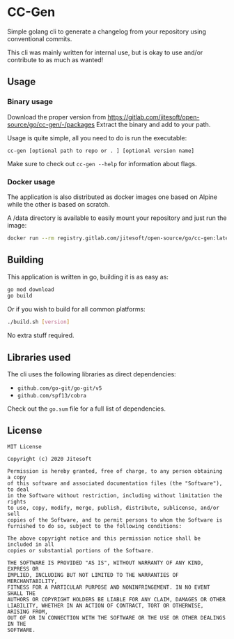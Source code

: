 # CC-Gen

Simple golang cli to generate a changelog from your repository using
conventional commits.

This cli was mainly written for internal use, but is okay to use and/or contribute to as much as wanted!

## Usage

### Binary usage

Download the proper version from https://gitlab.com/jitesoft/open-source/go/cc-gen/-/packages
Extract the binary and add to your path.

Usage is quite simple, all you need to do is run the executable:

```
cc-gen [optional path to repo or . ] [optional version name]
```

Make sure to check out `cc-gen --help` for information about flags.

### Docker usage

The application is also distributed as docker images one based on Alpine while the other
is based on scratch.

A /data directory is available to easily mount your repository and just run the image:

```sh 
docker run --rm registry.gitlab.com/jitesoft/open-source/go/cc-gen:latest -v $(pwd):/data generate [args] 
```

## Building

This application is written in go, building it is as easy as:

```sh
go mod download
go build
```

Or if you wish to build for all common platforms:

```sh 
./build.sh [version]
```

No extra stuff required.

## Libraries used

The cli uses the following libraries as direct dependencies:

* `github.com/go-git/go-git/v5`
* `github.com/spf13/cobra`

Check out the `go.sum` file for a full list of dependencies.

## License

```text
MIT License

Copyright (c) 2020 Jitesoft

Permission is hereby granted, free of charge, to any person obtaining a copy
of this software and associated documentation files (the "Software"), to deal
in the Software without restriction, including without limitation the rights
to use, copy, modify, merge, publish, distribute, sublicense, and/or sell
copies of the Software, and to permit persons to whom the Software is
furnished to do so, subject to the following conditions:

The above copyright notice and this permission notice shall be included in all
copies or substantial portions of the Software.

THE SOFTWARE IS PROVIDED "AS IS", WITHOUT WARRANTY OF ANY KIND, EXPRESS OR
IMPLIED, INCLUDING BUT NOT LIMITED TO THE WARRANTIES OF MERCHANTABILITY,
FITNESS FOR A PARTICULAR PURPOSE AND NONINFRINGEMENT. IN NO EVENT SHALL THE
AUTHORS OR COPYRIGHT HOLDERS BE LIABLE FOR ANY CLAIM, DAMAGES OR OTHER
LIABILITY, WHETHER IN AN ACTION OF CONTRACT, TORT OR OTHERWISE, ARISING FROM,
OUT OF OR IN CONNECTION WITH THE SOFTWARE OR THE USE OR OTHER DEALINGS IN THE
SOFTWARE.
```
